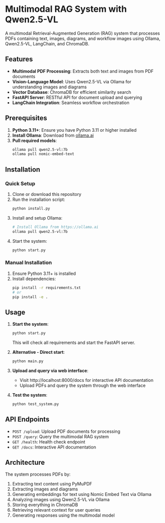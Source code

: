 # Multimodal RAG System with Qwen2.5-VL

A multimodal Retrieval-Augmented Generation (RAG) system that processes PDFs containing text, images, diagrams, and workflow images using Ollama, Qwen2.5-VL, LangChain, and ChromaDB.

## Features

- **Multimodal PDF Processing**: Extracts both text and images from PDF documents
- **Vision-Language Model**: Uses Qwen2.5-VL via Ollama for understanding images and diagrams
- **Vector Database**: ChromaDB for efficient similarity search
- **FastAPI Server**: RESTful API for document upload and querying
- **LangChain Integration**: Seamless workflow orchestration

## Prerequisites

1. **Python 3.11+**: Ensure you have Python 3.11 or higher installed
2. **Install Ollama**: Download from [ollama.ai](https://ollama.ai)
3. **Pull required models**:
   ```bash
   ollama pull qwen2.5-vl:7b
   ollama pull nomic-embed-text
   ```

## Installation

### Quick Setup

1. Clone or download this repository
2. Run the installation script:
   ```bash
   python install.py
   ```
3. Install and setup Ollama:
   ```bash
   # Install Ollama from https://ollama.ai
   ollama pull qwen2.5-vl:7b
   ```
4. Start the system:
   ```bash
   python start.py
   ```

### Manual Installation

1. Ensure Python 3.11+ is installed
2. Install dependencies:
   ```bash
   pip install -r requirements.txt
   # or
   pip install -e .
   ```

## Usage

1. **Start the system**:
   ```bash
   python start.py
   ```
   This will check all requirements and start the FastAPI server.

2. **Alternative - Direct start**:
   ```bash
   python main.py
   ```

3. **Upload and query via web interface**:
   - Visit http://localhost:8000/docs for interactive API documentation
   - Upload PDFs and query the system through the web interface

4. **Test the system**:
   ```bash
   python test_system.py
   ```

## API Endpoints

- `POST /upload`: Upload PDF documents for processing
- `POST /query`: Query the multimodal RAG system
- `GET /health`: Health check endpoint
- `GET /docs`: Interactive API documentation

## Architecture

The system processes PDFs by:
1. Extracting text content using PyMuPDF
2. Extracting images and diagrams
3. Generating embeddings for text using Nomic Embed Text via Ollama
4. Analyzing images using Qwen2.5-VL via Ollama
5. Storing everything in ChromaDB
6. Retrieving relevant context for user queries
7. Generating responses using the multimodal model
